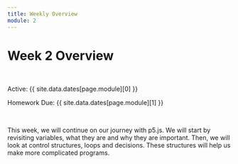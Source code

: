 ```yaml
---
title: Weekly Overview
module: 2
---
```


# Week 2 Overview


<br />


Active: {{ site.data.dates[page.module][0] }}

Homework Due: {{ site.data.dates[page.module][1] }}


<br />

<!-- <div class="embed-responsive embed-responsive-16by9"><iframe class="embed-responsive-item" src="https://www.youtube.com/embed/GGX5lm2me0A" frameborder="0" allowfullscreen></iframe></div> -->


This week, we will continue on our journey with p5.js.  We will start by revisiting variables, what they are and why they are important.  Then, we will look at control structures, loops and decisions.  These structures will help us make more complicated programs.
